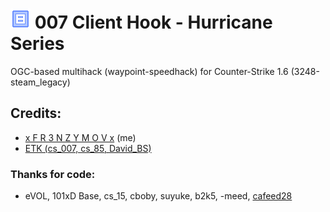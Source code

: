 
# ![007 Hook](src_vs6/Loader/007.png) 007 Client Hook - Hurricane Series

OGC-based multihack (waypoint-speedhack) for Counter-Strike 1.6 (3248-steam_legacy)

## Credits:

- [x F R 3 N Z Y M O V x](https://www.github.com/fr3nzymov1337) (me)
- [ETK (cs_007, cs_85, David_BS)](https://www.cs85-etkboyscout.blogspot.com)

### Thanks for code: 
- eVOL, 101xD Base, cs_15, cboby, suyuke, b2k5, -meed, [cafeed28](https://www.github.com/cafeed28)



